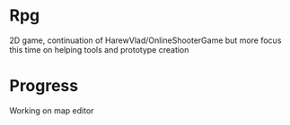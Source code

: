 # Rpg
2D game, continuation of HarewVlad/OnlineShooterGame but more focus this time on helping tools and prototype creation
# Progress
Working on map editor
